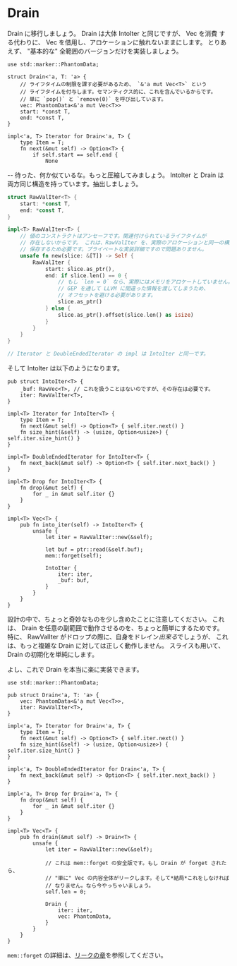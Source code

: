 # Drain

<!--
Let's move on to Drain. Drain is largely the same as IntoIter, except that
instead of consuming the Vec, it borrows the Vec and leaves its allocation
untouched. For now we'll only implement the "basic" full-range version.
-->

Drain に移行しましょう。 Drain は大体 IntoIter と同じですが、 Vec を消費
する代わりに、 Vec を借用し、アロケーションに触れないままにします。
とりあえず、 "基本的な" 全範囲のバージョンだけを実装しましょう。

```rust,ignore
use std::marker::PhantomData;

struct Drain<'a, T: 'a> {
    // ライフタイムの制限を課す必要があるため、 `&'a mut Vec<T>` という
    // ライフタイムを付与します。セマンティクス的に、これを含んでいるからです。
    // 単に `pop()` と `remove(0)` を呼び出しています。
    vec: PhantomData<&'a mut Vec<T>>
    start: *const T,
    end: *const T,
}

impl<'a, T> Iterator for Drain<'a, T> {
    type Item = T;
    fn next(&mut self) -> Option<T> {
        if self.start == self.end {
            None
```

<!--
-- wait, this is seeming familiar. Let's do some more compression. Both
IntoIter and Drain have the exact same structure, let's just factor it out.
-->

-- 待った、何か似ているな。もっと圧縮してみましょう。
IntoIter と Drain は両方同じ構造を持っています。抽出しましょう。

```rust
struct RawValIter<T> {
    start: *const T,
    end: *const T,
}

impl<T> RawValIter<T> {
    // 値のコンストラクトはアンセーフです。関連付けられているライフタイムが
    // 存在しないからです。 これは、RawValIter を、実際のアロケーションと同一の構造体に
    // 保存するため必要です。プライベートな実装詳細ですので問題ありません。
    unsafe fn new(slice: &[T]) -> Self {
        RawValIter {
            start: slice.as_ptr(),
            end: if slice.len() == 0 {
                // もし `len = 0` なら、実際にはメモリをアロケートしていません。
                // GEP を通して LLVM に間違った情報を渡してしまうため、
                // オフセットを避ける必要があります。
                slice.as_ptr()
            } else {
                slice.as_ptr().offset(slice.len() as isize)
            }
        }
    }
}

// Iterator と DoubleEndedIterator の impl は IntoIter と同一です。
```

<!--
And IntoIter becomes the following:
-->

そして IntoIter は以下のようになります。

```rust,ignore
pub struct IntoIter<T> {
    _buf: RawVec<T>, // これを扱うことはないのですが、その存在は必要です。
    iter: RawValIter<T>,
}

impl<T> Iterator for IntoIter<T> {
    type Item = T;
    fn next(&mut self) -> Option<T> { self.iter.next() }
    fn size_hint(&self) -> (usize, Option<usize>) { self.iter.size_hint() }
}

impl<T> DoubleEndedIterator for IntoIter<T> {
    fn next_back(&mut self) -> Option<T> { self.iter.next_back() }
}

impl<T> Drop for IntoIter<T> {
    fn drop(&mut self) {
        for _ in &mut self.iter {}
    }
}

impl<T> Vec<T> {
    pub fn into_iter(self) -> IntoIter<T> {
        unsafe {
            let iter = RawValIter::new(&self);

            let buf = ptr::read(&self.buf);
            mem::forget(self);

            IntoIter {
                iter: iter,
                _buf: buf,
            }
        }
    }
}
```

<!--
Note that I've left a few quirks in this design to make upgrading Drain to work
with arbitrary subranges a bit easier. In particular we *could* have RawValIter
drain itself on drop, but that won't work right for a more complex Drain.
We also take a slice to simplify Drain initialization.
-->

設計の中で、ちょっと奇妙なものを少し含めたことに注意してください。
これは、 Drain を任意の副範囲で動作させるのを、ちょっと簡単にするためです。
特に、 RawValIter がドロップの際に、自身をドレイン*出来る*でしょうが、
これは、もっと複雑な Drain に対しては正しく動作しません。
スライスも用いて、 Drain の初期化を単純にします。

<!--
Alright, now Drain is really easy:
-->

よし、これで Drain を本当に楽に実装できます。

```rust,ignore
use std::marker::PhantomData;

pub struct Drain<'a, T: 'a> {
    vec: PhantomData<&'a mut Vec<T>>,
    iter: RawValIter<T>,
}

impl<'a, T> Iterator for Drain<'a, T> {
    type Item = T;
    fn next(&mut self) -> Option<T> { self.iter.next() }
    fn size_hint(&self) -> (usize, Option<usize>) { self.iter.size_hint() }
}

impl<'a, T> DoubleEndedIterator for Drain<'a, T> {
    fn next_back(&mut self) -> Option<T> { self.iter.next_back() }
}

impl<'a, T> Drop for Drain<'a, T> {
    fn drop(&mut self) {
        for _ in &mut self.iter {}
    }
}

impl<T> Vec<T> {
    pub fn drain(&mut self) -> Drain<T> {
        unsafe {
            let iter = RawValIter::new(&self);

            // これは mem::forget の安全版です。もし Drain が forget されたら、
            // "単に" Vec の内容全体がリークします。そして*結局*これをしなければ
            // なりません。なら今やっちゃいましょう。
            self.len = 0;

            Drain {
                iter: iter,
                vec: PhantomData,
            }
        }
    }
}
```

<!--
For more details on the `mem::forget` problem, see the
[section on leaks][leaks].
-->

`mem::forget` の詳細は、[リークの章][leaks]を参照してください。

[leaks]: leaking.html
